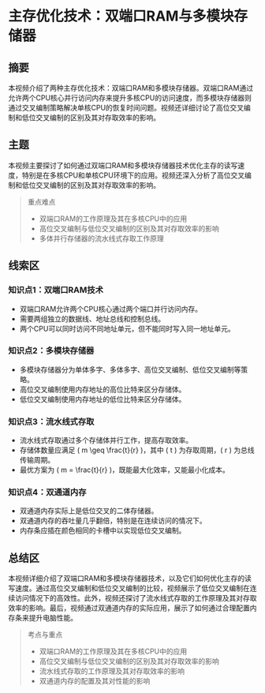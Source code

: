 # 主存优化技术：双端口RAM与多模块存储器

## 摘要

本视频介绍了两种主存优化技术：双端口RAM和多模块存储器。双端口RAM通过允许两个CPU核心并行访问内存来提升多核CPU的访问速度，而多模块存储器则通过交叉编制策略解决单核CPU的恢复时间问题。视频还详细讨论了高位交叉编制和低位交叉编制的区别及其对存取效率的影响。

## 主题

本视频主要探讨了如何通过双端口RAM和多模块存储器技术优化主存的读写速度，特别是在多核CPU和单核CPU环境下的应用。视频还深入分析了高位交叉编制和低位交叉编制的区别及其对存取效率的影响。

> 重点难点
>
> - 双端口RAM的工作原理及其在多核CPU中的应用
> - 高位交叉编制与低位交叉编制的区别及其对存取效率的影响
> - 多体并行存储器的流水线式存取工作原理

## 线索区

### 知识点1：双端口RAM技术
- 双端口RAM允许两个CPU核心通过两个端口并行访问内存。
- 需要两组独立的数据线、地址总线和控制总线。
- 两个CPU可以同时访问不同地址单元，但不能同时写入同一地址单元。

### 知识点2：多模块存储器
- 多模块存储器分为单体多字、多体多字、高位交叉编制、低位交叉编制等策略。
- 高位交叉编制使用内存地址的高位比特来区分存储体。
- 低位交叉编制使用内存地址的低位比特来区分存储体。

### 知识点3：流水线式存取
- 流水线式存取通过多个存储体并行工作，提高存取效率。
- 存储体数量应满足 \( m \geq \frac{t}{r} \)，其中 \( t \) 为存取周期，\( r \) 为总线传输周期。
- 最优方案为 \( m = \frac{t}{r} \)，既能最大化效率，又能最小化成本。

### 知识点4：双通道内存
- 双通道内存实际上是低位交叉的二体存储器。
- 双通道内存的吞吐量几乎翻倍，特别是在连续访问的情况下。
- 内存条应插在颜色相同的卡槽中以实现低位交叉编制。

## 总结区

本视频详细介绍了双端口RAM和多模块存储器技术，以及它们如何优化主存的读写速度。通过高位交叉编制和低位交叉编制的比较，视频展示了低位交叉编制在连续访问情况下的高效性。此外，视频还探讨了流水线式存取的工作原理及其对存取效率的影响。最后，视频通过双通道内存的实际应用，展示了如何通过合理配置内存条来提升电脑性能。

> 考点与重点
>
> - 双端口RAM的工作原理及其在多核CPU中的应用
> - 高位交叉编制与低位交叉编制的区别及其对存取效率的影响
> - 流水线式存取的工作原理及其对存取效率的影响
> - 双通道内存的配置及其对性能的影响